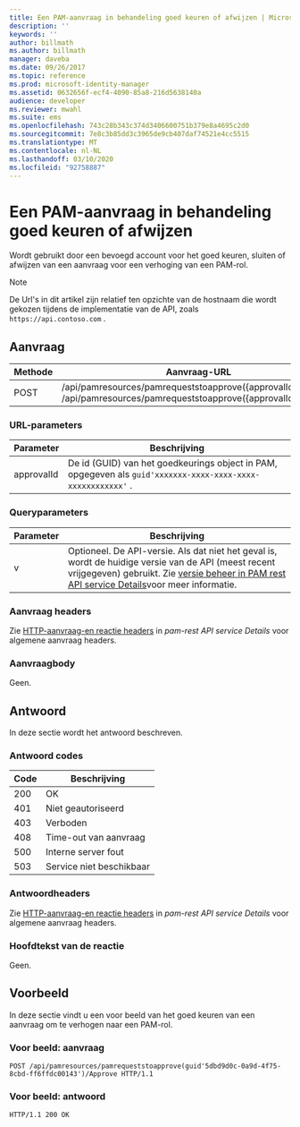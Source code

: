 ```yaml
---
title: Een PAM-aanvraag in behandeling goed keuren of afwijzen | Microsoft Docs
description: ''
keywords: ''
author: billmath
ms.author: billmath
manager: daveba
ms.date: 09/26/2017
ms.topic: reference
ms.prod: microsoft-identity-manager
ms.assetid: 0632656f-ecf4-4090-85a8-216d5638140a
audience: developer
ms.reviewer: mwahl
ms.suite: ems
ms.openlocfilehash: 743c28b343c374d3406600751b379e8a4695c2d0
ms.sourcegitcommit: 7e8c3b85dd3c3965de9cb407daf74521e4cc5515
ms.translationtype: MT
ms.contentlocale: nl-NL
ms.lasthandoff: 03/10/2020
ms.locfileid: "92758887"
---
```

# <a name="approve-or-reject-a-pending-pam-request"></a>Een PAM-aanvraag in behandeling goed keuren of afwijzen
Wordt gebruikt door een bevoegd account voor het goed keuren, sluiten of afwijzen van een aanvraag voor een verhoging van een PAM-rol.

>[!NOTE]
>De Url's in dit artikel zijn relatief ten opzichte van de hostnaam die wordt gekozen tijdens de implementatie van de API, zoals `https://api.contoso.com` .

## <a name="request"></a>Aanvraag

Methode  |Aanvraag-URL  
---------|---------
POST     |/api/pamresources/pamrequeststoapprove({approvalId)/Approve <br/>/api/pamresources/pamrequeststoapprove({approvalId)/Reject

### <a name="url-parameters"></a>URL-parameters

Parameter | Beschrijving
----------|-----------
approvalId | De id (GUID) van het goedkeurings object in PAM, opgegeven als `guid'xxxxxxx-xxxx-xxxx-xxxx-xxxxxxxxxxxx'` .

### <a name="query-parameters"></a>Queryparameters

Parameter | Beschrijving
----------|--------------
v | Optioneel. De API-versie. Als dat niet het geval is, wordt de huidige versie van de API (meest recent vrijgegeven) gebruikt. Zie [versie beheer in PAM rest API service Details](privileged-access-management-rest-api-service-details.md#versioning)voor meer informatie.


### <a name="request-headers"></a>Aanvraag headers
Zie [HTTP-aanvraag-en reactie headers](privileged-access-management-rest-api-service-details.md#http-request-and-response-headers) in *pam-rest API service Details* voor algemene aanvraag headers.

### <a name="request-body"></a>Aanvraagbody
Geen.

## <a name="response"></a>Antwoord
In deze sectie wordt het antwoord beschreven.

### <a name="response-codes"></a>Antwoord codes

Code  |Beschrijving  
---------|---------
200 | OK
401 | Niet geautoriseerd
403 | Verboden
408 | Time-out van aanvraag   
500 | Interne server fout
503 | Service niet beschikbaar

### <a name="response-headers"></a>Antwoordheaders
Zie [HTTP-aanvraag-en reactie headers](privileged-access-management-rest-api-service-details.md#http-request-and-response-headers) in *pam-rest API service Details* voor algemene aanvraag headers.

### <a name="response-body"></a>Hoofdtekst van de reactie
Geen.

## <a name="example"></a>Voorbeeld
In deze sectie vindt u een voor beeld van het goed keuren van een aanvraag om te verhogen naar een PAM-rol.

### <a name="example-request"></a>Voor beeld: aanvraag

```
POST /api/pamresources/pamrequeststoapprove(guid'5dbd9d0c-0a9d-4f75-8cbd-ff6ffdc00143')/Approve HTTP/1.1
```

### <a name="example-response"></a>Voor beeld: antwoord

```
HTTP/1.1 200 OK
```       
